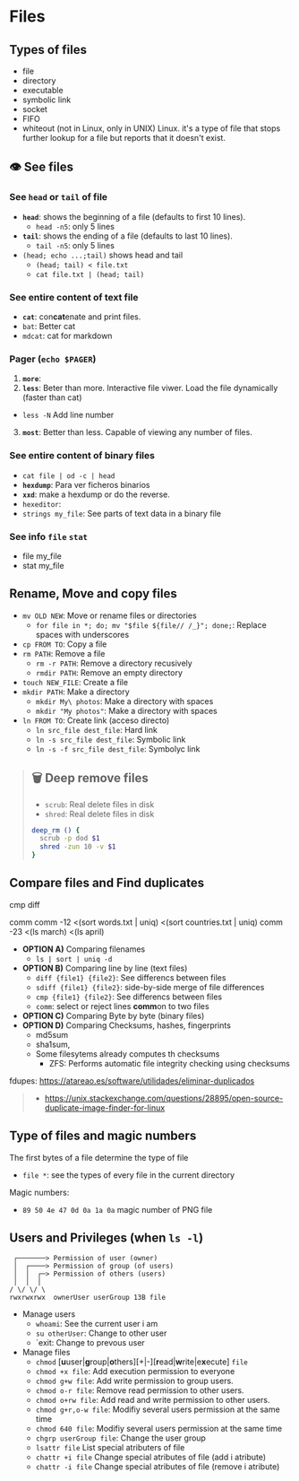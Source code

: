 # Files



## Types of files

- file
- directory
- executable
- symbolic link
- socket
- FIFO
- whiteout (not in Linux, only in UNIX) Linux. it's a type of file that stops further lookup for a file but reports that it doesn't exist.





## 👁️ See files

### See `head` or `tail` of file

- **`head`**: shows the beginning of a file (defaults to first 10 lines).
  - `head -n5`: only 5 lines
- **`tail`**: shows the ending of a file (defaults to last 10 lines).
  - `tail -n5`: only 5 lines
- `(head; echo ...;tail)` shows head and tail
  - `(head; tail) < file.txt`
  - `cat file.txt | (head; tail)`


### See entire content of text file

- **`cat`**: con**cat**enate and print files.
- `bat`: Better cat
- `mdcat`: cat for markdown


### Pager (`echo $PAGER`) 
1. **`more`**:
2. **`less`**: Beter than more. Interactive file viwer. Load the file dynamically (faster than cat)
  - `less -N` Add line number
3. **`most`**: Better than less. Capable of viewing any number of files.



### See entire content of binary files

- `cat file | od -c | head`
- **`hexdump`**: Para ver ficheros binarios
- **`xxd`**: make a hexdump or do the reverse.
- `hexeditor`:
- `strings my_file`: See parts of text data in a binary file 


### See info `file` `stat`

- file my_file
- stat my_file





## Rename, Move and copy files

- `mv OLD NEW`: Move or rename files or directories
  - `for file in *; do; mv "$file ${file// /_}"; done;`: Replace spaces with underscores
- `cp FROM TO`: Copy a file
- `rm PATH`: Remove a file
  - `rm -r PATH`: Remove a directory recusively
  - `rmdir PATH`: Remove an empty directory
- `touch NEW_FILE`: Create a file
- `mkdir PATH`: Make a directory
  - `mkdir My\ photos`: Make a directory with spaces
  - `mkdir "My photos"`: Make a directory with spaces
- `ln FROM TO`: Create link (acceso directo)
  - `ln src_file dest_file`: Hard link
  - `ln -s src_file dest_file`: Symbolic link
  - `ln -s -f src_file dest_file`: Symbolyc link


> ## 🗑️ Deep remove files
> 
> - `scrub`: Real delete files in disk
> - `shred`: Real delete files in disk
> 
> ```bash
> deep_rm () {
>   scrub -p dod $1
>   shred -zun 10 -v $1
> }
> ```


## Compare files and Find duplicates


cmp
diff

comm 
comm -12 <(sort words.txt | uniq) <(sort countries.txt | uniq)
comm -23 <(ls march) <(ls april)




- **OPTION A)** Comparing filenames
  - `ls | sort | uniq -d`
- **OPTION B)** Comparing line by line (text files)
  - `diff {file1} {file2}`: See differencs between files
  - `sdiff {file1} {file2}`: side-by-side merge of file differences
  - `cmp {file1} {file2}`: See differencs between files
  - `comm`: select or reject lines **comm**on to two files
- **OPTION C)** Comparing Byte by byte (binary files)
- **OPTION D)** Comparing Checksums, hashes, fingerprints
  - md5sum
  - sha1sum, 
  - Some filesytems already computes th checksums
    - ZFS: Performs automatic file integrity checking using checksums

fdupes: https://atareao.es/software/utilidades/eliminar-duplicados


> - https://unix.stackexchange.com/questions/28895/open-source-duplicate-image-finder-for-linux



## Type of files and magic numbers

The first bytes of a file determine the type of file

- `file *`: see the types of every file in the current directory

Magic numbers:

- `89 50 4e 47 0d 0a 1a 0a` magic number of PNG file



## Users and Privileges (when `ls -l`)

```
 ┌───────> Permission of user (owner)
 │  ┌────> Permission of group (of users)
 │  │  ┌─> Permission of others (users) 
 │  │  │
/ \/ \/ \
rwxrwxrwx  ownerUser userGroup 13B file
```

- Manage users
  - `whoami`: See the current user i am
  - `su otherUser`: Change to other user
  - `exit: Change to prevous user
- Manage files
  - `chmod` [**u**user|**g**roup|**o**thers][+|-][**r**ead|**w**rite|e**x**ecute] `file`
  - `chmod +x file`: Add execution permission to everyone
  - `chmod g+w file`: Add write permission to group users.
  - `chmod o-r file`: Remove read permission to other users.
  - `chmod o+rw file`: Add read and write permission to other users.
  - `chmod g+r,o-w file`: Modifiy several users permission at the same time
  - `chmod 640 file`:  Modifiy several users permission at the same time
  - `chgrp userGroup file`: Change the user group
  - `lsattr file` List special atributers of file
  - `chattr +i file` Change special atributes of file (add i atribute)
  - `chattr -i file` Change special atributes of file (remove i atribute)




